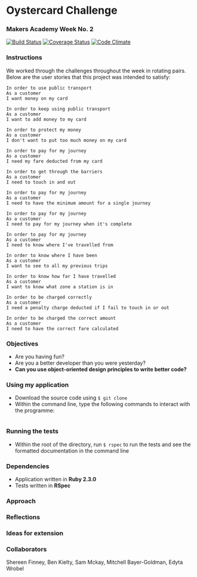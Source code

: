 # Oystercard Challenge
### Makers Academy Week No. 2

[![Build Status](https://travis-ci.org/KatHicks/oystercard.svg?branch=master)](https://travis-ci.org/KatHicks/oystercard) [![Coverage Status](https://coveralls.io/repos/github/KatHicks/oystercard/badge.svg?branch=master)](https://coveralls.io/github/KatHicks/oystercard?branch=master) [![Code Climate](https://codeclimate.com/github/KatHicks/oystercard/badges/gpa.svg)](https://codeclimate.com/github/KatHicks/oystercard)

### Instructions

We worked through the challenges throughout the week in rotating pairs. Below are the user stories that this project was intended to satisfy:

```
In order to use public transport
As a customer
I want money on my card

In order to keep using public transport
As a customer
I want to add money to my card

In order to protect my money
As a customer
I don't want to put too much money on my card

In order to pay for my journey
As a customer
I need my fare deducted from my card

In order to get through the barriers
As a customer
I need to touch in and out

In order to pay for my journey
As a customer
I need to have the minimum amount for a single journey

In order to pay for my journey
As a customer
I need to pay for my journey when it's complete

In order to pay for my journey
As a customer
I need to know where I've travelled from

In order to know where I have been
As a customer
I want to see to all my previous trips

In order to know how far I have travelled
As a customer
I want to know what zone a station is in

In order to be charged correctly
As a customer
I need a penalty charge deducted if I fail to touch in or out

In order to be charged the correct amount
As a customer
I need to have the correct fare calculated
```

### Objectives

* Are you having fun?
* Are you a better developer than you were yesterday?
* **Can you use object-oriented design principles to write better code?**

### Using my application

* Download the source code using `$ git clone`
* Within the command line, type the following commands to interact with the programme:

```

```

### Running the tests

* Within the root of the directory, run `$ rspec` to run the tests and see the formatted documentation in the command line

### Dependencies

* Application written in **Ruby 2.3.0**
* Tests written in **RSpec**

### Approach



### Reflections



### Ideas for extension



### Collaborators

Shereen Finney, Ben Kielty, Sam Mckay, Mitchell Bayer-Goldman, Edyta Wrobel
